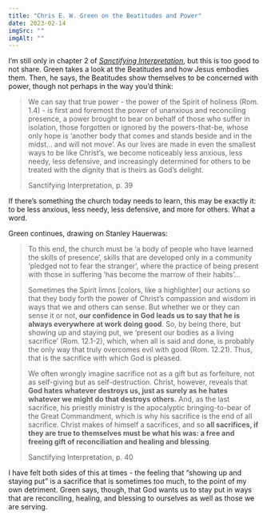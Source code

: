 ```yaml
---
title: "Chris E. W. Green on the Beatitudes and Power"
date: 2023-02-14
imgSrc: ""
imgAlt: ""
---
```


I’m still only in chapter 2 of _[Sanctifying Interpretation](https://amzn.to/3xiJq4y)_, but this is too good to not share. Green takes a look at the Beatitudes and how Jesus embodies them. Then, he says, the Beatitudes show themselves to be concerned with power, though not perhaps in the way you’d think:

> We can say that true power - the power of the Spirit of holiness (Rom. 1.4) - is first and foremost the power of unanxious and reconciling presence, a power brought to bear on behalf of those who suffer in isolation, those forgotten or ignored by the powers-that-be, whose only hope is ‘another body that comes and stands beside and in the midst… and will not move’. As our lives are made in even the smallest ways to be like Christ’s, we become noticeably less anxious, less needy, less defensive, and increasingly determined for others to be treated with the dignity that is theirs as God’s delight.
> 
> Sanctifying Interpretation, p. 39

If there’s something the church today needs to learn, this may be exactly it: to be less anxious, less needy, less defensive, and more for others. What a word.

Green continues, drawing on Stanley Hauerwas:

> To this end, the church must be ‘a body of people who have learned the skills of presence’, skills that are developed only in a community ‘pledged not to fear the stranger’, where the practice of being present with those in suffering ‘has become the marrow of their habits’…
> 
> Sometimes the Spirit limns \[colors, like a highlighter\] our actions so that they body forth the power of Christ’s compassion and wisdom in ways that we and others can sense. But whether we or they can sense it or not, **our confidence in God leads us to say that he is always everywhere at work doing good**. So, by being there, but showing up and staying put, we ‘present our bodies as a living sacrifice’ (Rom. 12.1-2), which, when all is said and done, is probably the only way that truly overcomes evil with good (Rom. 12.21). Thus, that is the sacrifice with which God is pleased.
> 
> We often wrongly imagine sacrifice not as a gift but as forfeiture, not as self-giving but as self-destruction. Christ, however, reveals that **God hates whatever destroys us, just as surely as he hates whatever we might do that destroys others.** And, as the last sacrifice, his priestly ministry is the apocalyptic bringing-to-bear of the Great Commandment, which is why his sacrifice is the end of all sacrifice. Christ makes of himself a sacrifices, and so **all sacrifices, if they are true to themselves must be what his was: a free and freeing gift of reconciliation and healing and blessing**.
> 
> Sanctifying Interpretation, p. 40

I have felt both sides of this at times - the feeling that “showing up and staying put” is a sacrifice that is sometimes too much, to the point of my own detriment. Green says, though, that God wants us to stay put in ways that are reconciling, healing, and blessing to ourselves as well as those we are serving.
